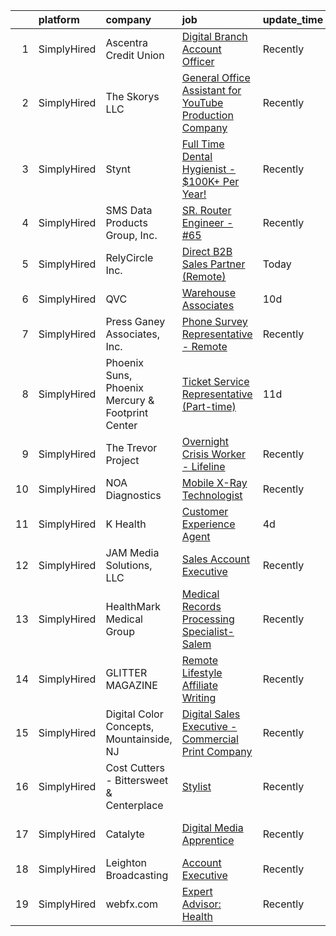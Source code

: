 

|    | platform    | company                                          | job                                                                                                                                                                  | update_time   | location                   |
|---:|:------------|:-------------------------------------------------|:---------------------------------------------------------------------------------------------------------------------------------------------------------------------|:--------------|:---------------------------|
|  1 | SimplyHired | Ascentra Credit Union                            | [Digital Branch Account Officer](https://www.simplyhired.com/job/Finb4-TaRFMo48IXreNQdGgHy6dVQREDpsFOphFXgjAYDBz7qlKQ3w?q=digital+platform)                          | Recently      | Bettendorf, IA             |
|  2 | SimplyHired | The Skorys LLC                                   | [General Office Assistant for YouTube Production Company](https://www.simplyhired.com/job/FKqO2VHC3OUnu9x_yn6Hv5VdjonJwH3UVrxhZ4jyWz43YbRqkKmh2Q?q=digital+platform) | Recently      | Scottsdale, AZ             |
|  3 | SimplyHired | Stynt                                            | [Full Time Dental Hygienist - $100K+ Per Year!](https://www.simplyhired.com/job/d6R6I7YtG9MCyCiZL44kHie_lCWexTkl-GYH7fvGM0qYUjLEh3uqzA?q=digital+platform)           | Recently      | Massachusetts              |
|  4 | SimplyHired | SMS Data Products Group, Inc.                    | [SR. Router Engineer - #65](https://www.simplyhired.com/job/bjQf-iyCd4Wo7AtJGRt_0eCwWO_IS2Ew9ejEX_-XhhatnQyGXm124g?q=digital+platform)                               | Recently      | Montgomery, AL             |
|  5 | SimplyHired | RelyCircle Inc.                                  | [Direct B2B Sales Partner (Remote)](https://www.simplyhired.com/job/RZSzet2tMHRxpjacDUg42h5-vKMmycgzT6pBxzbtTEE963pIvKiHrw?q=digital+platform)                       | Today         | Remote                     |
|  6 | SimplyHired | QVC                                              | [Warehouse Associates](https://www.simplyhired.com/job/LGlKMCOl3tNFi1hsr9xpgo2nbMQT1cK7bdYCjAsrOCHpwUTBkIZC8g?q=digital+platform)                                    | 10d           | Phoenix, AZ                |
|  7 | SimplyHired | Press Ganey Associates, Inc.                     | [Phone Survey Representative - Remote](https://www.simplyhired.com/job/RW_bDTKpM_rlCw5hWOUW_9zz7IKyVyH_rd_8rJWOS3ZWtYIdCC1mMA?q=digital+platform)                    | Recently      | Remote +1 location         |
|  8 | SimplyHired | Phoenix Suns, Phoenix Mercury & Footprint Center | [Ticket Service Representative (Part-time)](https://www.simplyhired.com/job/wATXpwkAKPSfeJU5SLO97arypsw4ePqwyVdO86KzKI5xvx22tb1lRA?q=digital+platform)               | 11d           | Phoenix, AZ                |
|  9 | SimplyHired | The Trevor Project                               | [Overnight Crisis Worker - Lifeline](https://www.simplyhired.com/job/KnewJ-g_ECOnPUaegLEy_9kz_W9hLXv8F6b2scvgA1xp-fmAoVk2MA?q=digital+platform)                      | Recently      | Remote                     |
| 10 | SimplyHired | NOA Diagnostics                                  | [Mobile X-Ray Technologist](https://www.simplyhired.com/job/tFUHUxPfUyr_i5aI5TStcplKUSWZWgYD5D434jrgrO_-O-AxY2WQhA?q=digital+platform)                               | Recently      | Cromwell, CT               |
| 11 | SimplyHired | K Health                                         | [Customer Experience Agent](https://www.simplyhired.com/job/3aVdcCFthL4UKgIEWdkxDLvHf4zzUf7gh06uJGCiQOYe8L51rxXFMQ?q=digital+platform)                               | 4d            | Phoenix, AZ                |
| 12 | SimplyHired | JAM Media Solutions, LLC                         | [Sales Account Executive](https://www.simplyhired.com/job/-kqXTjhjUx9sBXmTVsdS9khiT9_19ObeCWVWMAGmJ_3cHPQUlYIOhA?q=digital+platform)                                 | Recently      | Outer Banks, NC            |
| 13 | SimplyHired | HealthMark Medical Group                         | [Medical Records Processing Specialist- Salem](https://www.simplyhired.com/job/DTvYBCw26VW98qDg49Y1_KKT2o8f8KhxBAIkdhv1_oe2lvi5kqu9Vw?q=digital+platform)            | Recently      | Remote                     |
| 14 | SimplyHired | GLITTER MAGAZINE                                 | [Remote Lifestyle Affiliate Writing](https://www.simplyhired.com/job/ddMt2vHupHIUgd0NwbKLj3Ow8fJJVXttLBfRLUBOS8L5lrgkXW_XjA?q=digital+platform)                      | Recently      | Remote                     |
| 15 | SimplyHired | Digital Color Concepts, Mountainside, NJ         | [Digital Sales Executive - Commercial Print Company](https://www.simplyhired.com/job/EciN53_m-nrsWaeO_flMzjzDLSPUuqVi92hHvKMrND2k2HqvE9hlRQ?q=digital+platform)      | Recently      | Mountainside, NJ           |
| 16 | SimplyHired | Cost Cutters - Bittersweet & Centerplace         | [Stylist](https://www.simplyhired.com/job/UJXbOHf7vk_N0-ytLmNWTFnULeKH2M5XoAVH_QAPhC6BTfUUtDA6aw?q=digital+platform)                                                 | Recently      | Greeley, CO                |
| 17 | SimplyHired | Catalyte                                         | [Digital Media Apprentice](https://www.simplyhired.com/job/V8wD3XmYlPCsiL_aQi7GeVGXAouzUtLH7ScyW1YxmnJvxJsBH1pndg?q=digital+platform)                                | Recently      | Baltimore, MD +3 locations |
| 18 | SimplyHired | Leighton Broadcasting                            | [Account Executive](https://www.simplyhired.com/job/QYQbB12uRDBBBh55LESzLvAujNptVxoF4FYnD5FnP22TnrSJXfx2FQ?q=digital+platform)                                       | Recently      | Thompson, ND               |
| 19 | SimplyHired | webfx.com                                        | [Expert Advisor: Health](https://www.simplyhired.com/job/FGOJqamkokBh27NFXhgcIbkxESfYaYdkUvenUQ9BE0eqOlbzJDmuDA?q=digital+platform)                                  | Recently      | United States              |